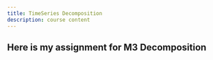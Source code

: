 ```yaml
---
title: TimeSeries Decomposition
description: course content
---
```


Here is my assignment for M3 Decomposition
- 
